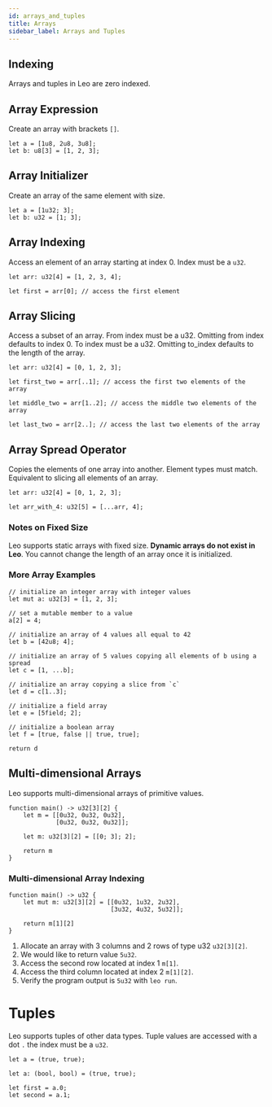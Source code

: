 ```yaml
---
id: arrays_and_tuples
title: Arrays
sidebar_label: Arrays and Tuples
---
```


## Indexing
Arrays and tuples in Leo are zero indexed.

## Array Expression
Create an array with brackets `[]`.

```leo"
let a = [1u8, 2u8, 3u8];
let b: u8[3] = [1, 2, 3];
```

## Array Initializer
Create an array of the same element with size.

```leo
let a = [1u32; 3];
let b: u32 = [1; 3];
```

## Array Indexing

Access an element of an array starting at index 0. Index must be a `u32`.
```leo
let arr: u32[4] = [1, 2, 3, 4];

let first = arr[0]; // access the first element
```

## Array Slicing
Access a subset of an array. 
From index must be a u32. Omitting from index defaults to index 0.
To index must be a u32. Omitting to_index defaults to the length of the array.

```leo
let arr: u32[4] = [0, 1, 2, 3];

let first_two = arr[..1]; // access the first two elements of the array

let middle_two = arr[1..2]; // access the middle two elements of the array

let last_two = arr[2..]; // access the last two elements of the array
```

## Array Spread Operator
Copies the elements of one array into another. Element types must match.
Equivalent to slicing all elements of an array.

```leo
let arr: u32[4] = [0, 1, 2, 3];

let arr_with_4: u32[5] = [...arr, 4];
```

### Notes on Fixed Size
Leo supports static arrays with fixed size. 
**Dynamic arrays do not exist in Leo**. 
You cannot change the length of an array once it is initialized.

### More Array Examples

```leo
// initialize an integer array with integer values
let mut a: u32[3] = [1, 2, 3];

// set a mutable member to a value
a[2] = 4;

// initialize an array of 4 values all equal to 42
let b = [42u8; 4];

// initialize an array of 5 values copying all elements of b using a spread
let c = [1, ...b];

// initialize an array copying a slice from `c`
let d = c[1..3];

// initialize a field array
let e = [5field; 2];

// initialize a boolean array
let f = [true, false || true, true];

return d
```

## Multi-dimensional Arrays

Leo supports multi-dimensional arrays of primitive values.

```leo
function main() -> u32[3][2] {
    let m = [[0u32, 0u32, 0u32], 
             [0u32, 0u32, 0u32]];

    let m: u32[3][2] = [[0; 3]; 2];

    return m
}
```

### Multi-dimensional Array Indexing

```leo
function main() -> u32 {
    let mut m: u32[3][2] = [[0u32, 1u32, 2u32],
                            [3u32, 4u32, 5u32]];

    return m[1][2]
}
```
1. Allocate an array with 3 columns and 2 rows of type u32 `u32[3][2]`. 
2. We would like to return value `5u32`.
3. Access the second row located at index 1 `m[1]`.
4. Access the third column located at index 2 `m[1][2]`.
5. Verify the program output is `5u32` with `leo run`.

# Tuples
Leo supports tuples of other data types.
Tuple values are accessed with a dot `.` the index must be a `u32`.

```leo
let a = (true, true);

let a: (bool, bool) = (true, true);

let first = a.0;
let second = a.1;
```
